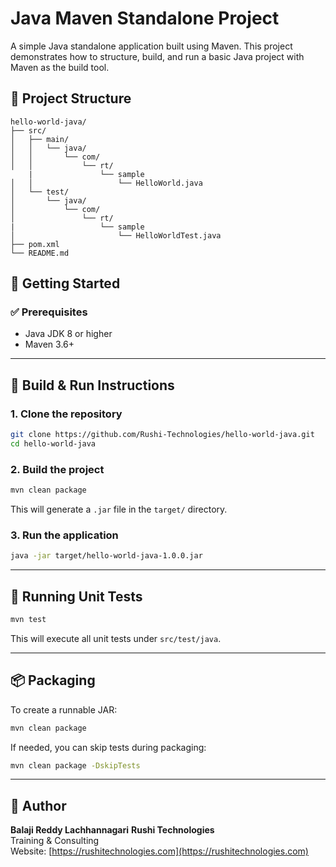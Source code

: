 # Java Maven Standalone Project

A simple Java standalone application built using Maven. This project demonstrates how to structure, build, and run a basic Java project with Maven as the build tool.

## 📁 Project Structure

```
hello-world-java/
├── src/
│   ├── main/
│   │   └── java/
│   │       └── com/
│   │           └── rt/
    |               └── sample
│   │                   └── HelloWorld.java
│   └── test/
│       └── java/
│           └── com/
│               └── rt/
|                   └── sample
│                       └── HelloWorldTest.java
├── pom.xml
└── README.md
```

## 🚀 Getting Started

### ✅ Prerequisites

- Java JDK 8 or higher
- Maven 3.6+

---

## 🔧 Build & Run Instructions

### 1. Clone the repository

```bash
git clone https://github.com/Rushi-Technologies/hello-world-java.git
cd hello-world-java
```

### 2. Build the project

```bash
mvn clean package
```

This will generate a `.jar` file in the `target/` directory.

### 3. Run the application

```bash
java -jar target/hello-world-java-1.0.0.jar
```
---

## 🧪 Running Unit Tests

```bash
mvn test
```

This will execute all unit tests under `src/test/java`.

---

## 📦 Packaging

To create a runnable JAR:

```bash
mvn clean package
```

If needed, you can skip tests during packaging:

```bash
mvn clean package -DskipTests
```
---

## 👤 Author
**Balaji Reddy Lachhannagari**
**Rushi Technologies**  
Training & Consulting  
Website: [https://rushitechnologies.com](https://rushitechnologies.com)